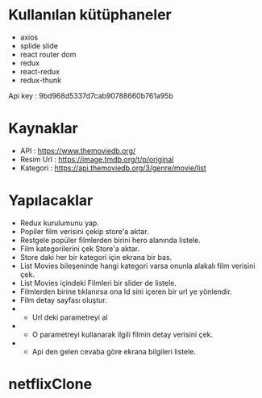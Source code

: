 # Kullanılan kütüphaneler

- axios
- splide slide
- react router dom
- redux
- react-redux
- redux-thunk

Api key :
9bd968d5337d7cab90788660b761a95b

# Kaynaklar

- API : https://www.themoviedb.org/
- Resim Url : https://image.tmdb.org/t/p/original
- Kategori : https://api.themoviedb.org/3/genre/movie/list

# Yapılacaklar

- Redux kurulumunu yap.
- Popiler film verisini çekip store'a aktar.
- Restgele popüler filmlerden birini hero alanında listele.
- Film kategorilerini çek Store'a aktar.
- Store daki her bir kategori için ekrana bir <listMovies /> bas.
- List Movies bileşeninde hangi kategori varsa onunla alakalı film verisini çek.
- List Movies içindeki Filmleri bir slider de listele.
- Filmlerden birine tıklanırsa ona Id sini içeren bir url ye yönlendir.
- Film detay sayfası oluştur.
- - Url deki parametreyi al
- - O parametreyi kullanarak ilgili filmin detay verisini çek.
- - Api den gelen cevaba göre ekrana bilgileri listele.
# netflixClone
